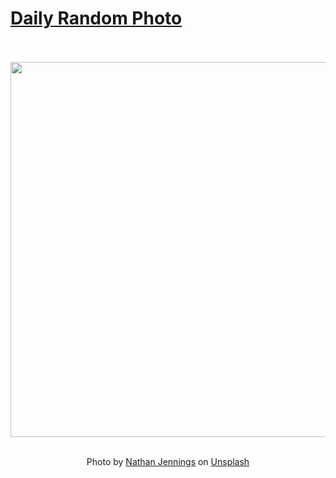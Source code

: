 # [Daily Random Photo](https://www.dailyrandomphoto.com/)

<div align="center">
  <br>
  <br>
  <a href="https://www.dailyrandomphoto.com/p/2021/2021-07-29/"><img src="https://images.unsplash.com/photo-1603886219003-b15275da8b9c?crop=entropy&cs=tinysrgb&fit=max&fm=jpg&ixid=Mnw3NzUwOHwwfDF8cmFuZG9tfHx8fHx8fHx8MTYyNzUxNzY4Nw&ixlib=rb-1.2.1&q=80&w=1080" width="600px"></a>
  <br>
  <br>
  <p class="has-text-grey">Photo by <a href="https://unsplash.com/@nathjennings_?utm_source=Daily%20Random%20Photo&amp;utm_medium=referral" target="_blank" rel="noopener noreferrer">Nathan Jennings</a> on <a href="https://unsplash.com/photos/HVxOEQ8eRbY?utm_source=Daily%20Random%20Photo&amp;utm_medium=referral" target="_blank" rel="noopener noreferrer">Unsplash</a></p>
</div>
